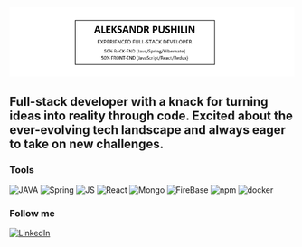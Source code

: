 <div style="display: flex; justify-content: center; align-items: center">
  <a href="https://www.linkedin.com/in/alex-pushilin/">
    <img src="https://github.com/Unlimcheg/Unlimcheg/blob/main/assets/Header2.png" alt="Header Image" />
  </a>
</div>

## Full-stack developer with a knack for turning ideas into reality through code. Excited about the ever-evolving tech landscape and always eager to take on new challenges.

### Tools
![JAVA](https://img.shields.io/badge/JAVA-ED8B00?style=for-the-budge&logo=openjdk&logoColor=white)
![Spring](https://img.shields.io/badge/SPRING-6DB33F?style=for-the-budge&logo=spring&logoColor=white)
![JS](https://img.shields.io/badge/JAVASCRIPT-F7DF1E?style=for-the-budge&logo=javascript&logoColor=black)
![React](https://img.shields.io/badge/REACT-20232A?style=for-the-budge&logo=react&logoColor=61DAFB)
![Mongo](https://img.shields.io/badge/MONGODB-4EA94B?style=for-the-budge&logo=mongodb&logoColor=white)
![FireBase](https://img.shields.io/badge/FIREBASE-blue?style=for-the-budge&logo=FIREBASE&logoColor=gold)
![npm](https://img.shields.io/badge/NPM-red?style=for-the-budge&logo=NPM&logoColor=white)
![docker](https://img.shields.io/badge/DOCKER-blue?style=for-the-budge&logo=docker&logoColor=white)

### Follow me
[![LinkedIn](https://img.shields.io/badge/LINKEDIN-0077B5?style=for-the-budge&logo=linkedin&logoColor=white)](https://www.linkedin.com/in/alex-pushilin/)